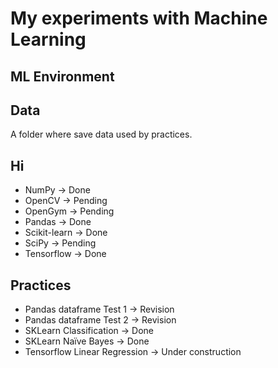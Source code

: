 # My experiments with Machine Learning

## ML Environment

## Data

A folder where save data used by practices.

## Hi

* NumPy -> Done
* OpenCV -> Pending
* OpenGym -> Pending
* Pandas -> Done
* Scikit-learn -> Done
* SciPy -> Pending
* Tensorflow -> Done

## Practices

* Pandas dataframe Test 1 -> Revision
* Pandas dataframe Test 2 -> Revision
* SKLearn Classification -> Done
* SKLearn Naïve Bayes -> Done
* Tensorflow Linear Regression -> Under construction